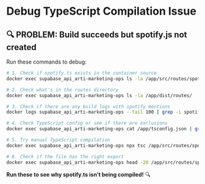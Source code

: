 # Debug TypeScript Compilation Issue

## 🔍 **PROBLEM: Build succeeds but spotify.js not created**

Run these commands to debug:

```bash
# 1. Check if spotify.ts exists in the container source
docker exec supabase_api_arti-marketing-ops ls -la /app/src/routes/spotify.ts

# 2. Check what's in the routes directory
docker exec supabase_api_arti-marketing-ops ls -la /app/dist/routes/

# 3. Check if there are any build logs with spotify mentions
docker logs supabase_api_arti-marketing-ops --tail 100 | grep -i spotify

# 4. Check TypeScript config or see if there are exclusions
docker exec supabase_api_arti-marketing-ops cat /app/tsconfig.json | grep -A10 -B10 -i exclude

# 5. Try manual TypeScript compilation
docker exec supabase_api_arti-marketing-ops npx tsc /app/src/routes/spotify.ts --outDir /tmp/test

# 6. Check if the file has the right export
docker exec supabase_api_arti-marketing-ops head -20 /app/src/routes/spotify.ts
```

**Run these to see why spotify.ts isn't being compiled!** 🔍
